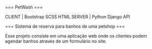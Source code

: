 === PetWash ===

CLIENT | Bootstrap SCSS HTML
SERVER | Python Django API

=== Sistema de reserva para banhos de uma petshop ===

Esse projeto consiste em uma aplicação web onde os clientes podem agendar banhos através de um formulário no site.
